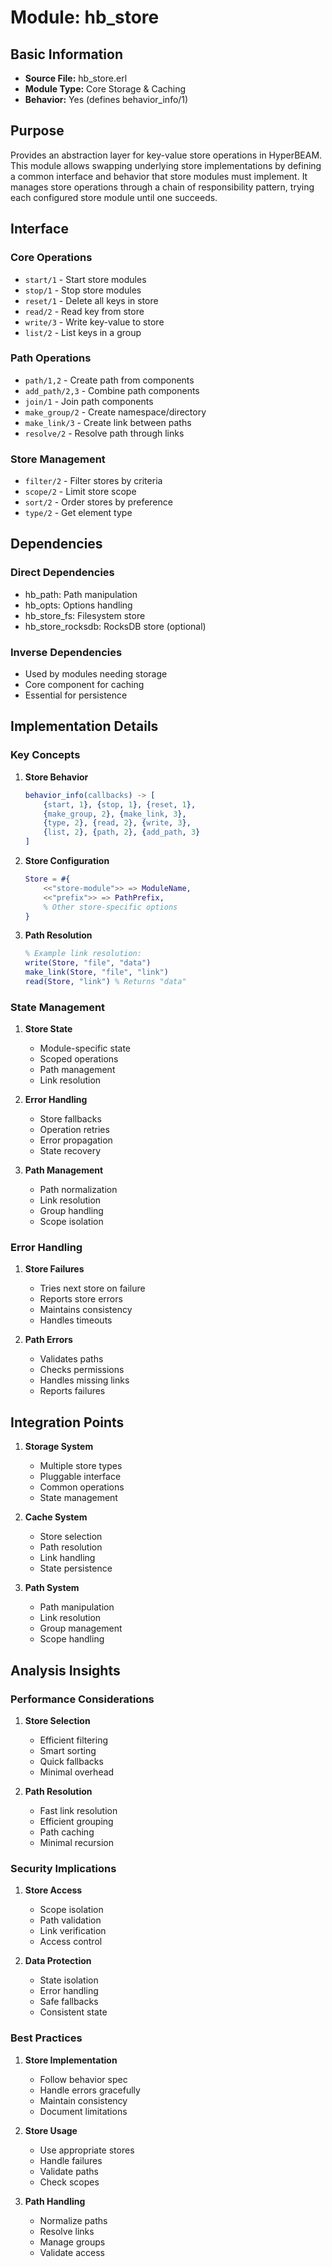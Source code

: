 # Module: hb_store

## Basic Information
- **Source File:** hb_store.erl
- **Module Type:** Core Storage & Caching
- **Behavior:** Yes (defines behavior_info/1)

## Purpose
Provides an abstraction layer for key-value store operations in HyperBEAM. This module allows swapping underlying store implementations by defining a common interface and behavior that store modules must implement. It manages store operations through a chain of responsibility pattern, trying each configured store module until one succeeds.

## Interface

### Core Operations
- `start/1` - Start store modules
- `stop/1` - Stop store modules
- `reset/1` - Delete all keys in store
- `read/2` - Read key from store
- `write/3` - Write key-value to store
- `list/2` - List keys in a group

### Path Operations
- `path/1,2` - Create path from components
- `add_path/2,3` - Combine path components
- `join/1` - Join path components
- `make_group/2` - Create namespace/directory
- `make_link/3` - Create link between paths
- `resolve/2` - Resolve path through links

### Store Management
- `filter/2` - Filter stores by criteria
- `scope/2` - Limit store scope
- `sort/2` - Order stores by preference
- `type/2` - Get element type

## Dependencies

### Direct Dependencies
- hb_path: Path manipulation
- hb_opts: Options handling
- hb_store_fs: Filesystem store
- hb_store_rocksdb: RocksDB store (optional)

### Inverse Dependencies
- Used by modules needing storage
- Core component for caching
- Essential for persistence

## Implementation Details

### Key Concepts

1. **Store Behavior**
   ```erlang
   behavior_info(callbacks) -> [
       {start, 1}, {stop, 1}, {reset, 1},
       {make_group, 2}, {make_link, 3},
       {type, 2}, {read, 2}, {write, 3},
       {list, 2}, {path, 2}, {add_path, 3}
   ]
   ```

2. **Store Configuration**
   ```erlang
   Store = #{
       <<"store-module">> => ModuleName,
       <<"prefix">> => PathPrefix,
       % Other store-specific options
   }
   ```

3. **Path Resolution**
   ```erlang
   % Example link resolution:
   write(Store, "file", "data")
   make_link(Store, "file", "link")
   read(Store, "link") % Returns "data"
   ```

### State Management

1. **Store State**
   - Module-specific state
   - Scoped operations
   - Path management
   - Link resolution

2. **Error Handling**
   - Store fallbacks
   - Operation retries
   - Error propagation
   - State recovery

3. **Path Management**
   - Path normalization
   - Link resolution
   - Group handling
   - Scope isolation

### Error Handling

1. **Store Failures**
   - Tries next store on failure
   - Reports store errors
   - Maintains consistency
   - Handles timeouts

2. **Path Errors**
   - Validates paths
   - Checks permissions
   - Handles missing links
   - Reports failures

## Integration Points

1. **Storage System**
   - Multiple store types
   - Pluggable interface
   - Common operations
   - State management

2. **Cache System**
   - Store selection
   - Path resolution
   - Link handling
   - State persistence

3. **Path System**
   - Path manipulation
   - Link resolution
   - Group management
   - Scope handling

## Analysis Insights

### Performance Considerations

1. **Store Selection**
   - Efficient filtering
   - Smart sorting
   - Quick fallbacks
   - Minimal overhead

2. **Path Resolution**
   - Fast link resolution
   - Efficient grouping
   - Path caching
   - Minimal recursion

### Security Implications

1. **Store Access**
   - Scope isolation
   - Path validation
   - Link verification
   - Access control

2. **Data Protection**
   - State isolation
   - Error handling
   - Safe fallbacks
   - Consistent state

### Best Practices

1. **Store Implementation**
   - Follow behavior spec
   - Handle errors gracefully
   - Maintain consistency
   - Document limitations

2. **Store Usage**
   - Use appropriate stores
   - Handle failures
   - Validate paths
   - Check scopes

3. **Path Handling**
   - Normalize paths
   - Resolve links
   - Manage groups
   - Validate access
